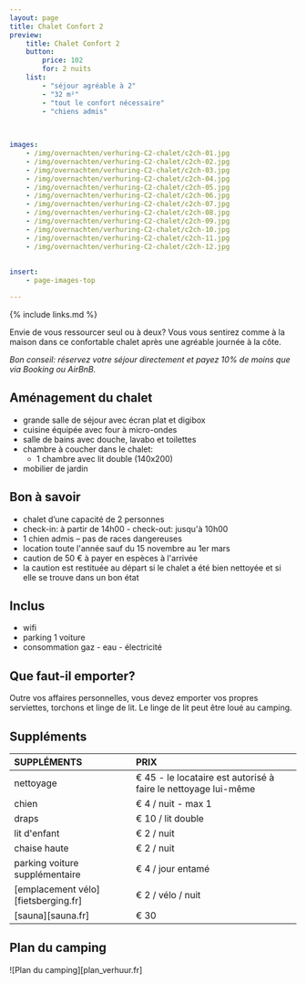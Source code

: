 ```yaml
---
layout: page
title: Chalet Confort 2 
preview: 
    title: Chalet Confort 2
    button:
        price: 102
        for: 2 nuits
    list:
        - "séjour agréable à 2"
        - "32 m²"
        - "tout le confort nécessaire"
        - "chiens admis"
       
       

images:
    - /img/overnachten/verhuring-C2-chalet/c2ch-01.jpg
    - /img/overnachten/verhuring-C2-chalet/c2ch-02.jpg
    - /img/overnachten/verhuring-C2-chalet/c2ch-03.jpg
    - /img/overnachten/verhuring-C2-chalet/c2ch-04.jpg
    - /img/overnachten/verhuring-C2-chalet/c2ch-05.jpg
    - /img/overnachten/verhuring-C2-chalet/c2ch-06.jpg
    - /img/overnachten/verhuring-C2-chalet/c2ch-07.jpg
    - /img/overnachten/verhuring-C2-chalet/c2ch-08.jpg
    - /img/overnachten/verhuring-C2-chalet/c2ch-09.jpg
    - /img/overnachten/verhuring-C2-chalet/c2ch-10.jpg
    - /img/overnachten/verhuring-C2-chalet/c2ch-11.jpg
    - /img/overnachten/verhuring-C2-chalet/c2ch-12.jpg
    
    
insert:
    - page-images-top

---
```


{% include links.md %}

Envie de vous ressourcer seul ou à deux? Vous vous sentirez comme à la maison dans ce confortable chalet après une agréable journée à la côte.

*Bon conseil: réservez votre séjour directement et payez 10% de moins que via Booking ou AirBnB.*

## Aménagement du chalet

- grande salle de séjour avec écran plat et digibox
- cuisine équipée avec four à micro-ondes
- salle de bains avec douche, lavabo et toilettes
- chambre à coucher dans le chalet:
    - 1 chambre avec lit double (140x200)
- mobilier de jardin
    
## Bon à savoir

- chalet d’une capacité de 2 personnes
- check-in: à partir de 14h00 - check-out: jusqu'à 10h00
- 1 chien admis – pas de races dangereuses
- location toute l'année sauf du 15 novembre au 1er mars
- caution de 50 € à payer en espèces à l'arrivée
- la caution est restituée au départ si le chalet a été bien nettoyée et si elle se trouve dans un bon état

## Inclus
- wifi
- parking 1 voiture
- consommation gaz - eau - électricité 

## Que faut-il emporter?
Outre vos affaires personnelles, vous devez emporter vos propres serviettes, torchons et linge de lit.
Le linge de lit peut être loué au camping.


## Suppléments

SUPPLÉMENTS               | PRIX
:-------------------|:-----------|
nettoyage           | € 45 - le locataire est autorisé à faire le nettoyage lui-même
chien               | € 4 / nuit - max 1
draps               | € 10 / lit double
lit d'enfant        | € 2 / nuit
chaise haute        | € 2 / nuit
parking voiture supplémentaire  | € 4 / jour entamé
[emplacement vélo][fietsberging.fr]| € 2 / vélo / nuit
[sauna][sauna.fr]   | € 30


## Plan du camping

![Plan du camping][plan_verhuur.fr]
